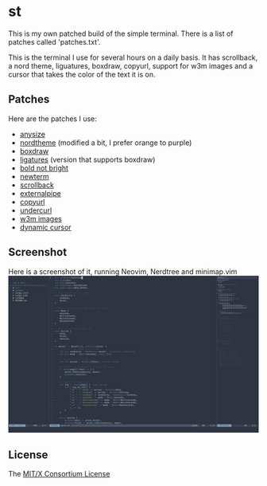 # st

This is my own patched build of the simple terminal.
There is a list of patches called 'patches.txt'.

This is the terminal I use for several hours on a daily basis.
It has scrollback, a nord theme, liguatures, boxdraw, copyurl, support for w3m images and a cursor that takes the color of the text it is on.

## Patches

Here are the patches I use:
* [anysize](https://st.suckless.org/patches/anysize/)
* [nordtheme](https://st.suckless.org/patches/nordtheme/)
		(modified a bit, I prefer orange to purple)
* [boxdraw](https://st.suckless.org/patches/boxdraw/)
* [ligatures](https://st.suckless.org/patches/ligatures/)
		(version that supports boxdraw)
* [bold not bright](https://st.suckless.org/patches/bold-is-not-bright/)
* [newterm](https://st.suckless.org/patches/newterm/)
* [scrollback](https://st.suckless.org/patches/scrollback/)
* [externalpipe](https://st.suckless.org/patches/externalpipe/)
* [copyurl](https://st.suckless.org/patches/copyurl/)
* [undercurl](https://st.suckless.org/patches/undercurl/)
* [w3m images](https://st.suckless.org/patches/w3m/)
* [dynamic cursor](https://st.suckless.org/patches/dynamic-cursor-color/)

## Screenshot

Here is a screenshot of it, running Neovim, Nerdtree and minimap.vim
![My build of st](st.png)

## License

The [MIT/X Consortium License](https://mit-license.org/)

